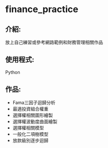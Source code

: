 # finance_practice
## 介紹:
放上自己練習或參考網路範例和財務管理相關作品
## 使用程式:
Python
## 作品:
* Fama三因子迴歸分析
* 最適投資組合權重
* 選擇權相關圖形繪製
* 選擇權波動度曲面繪製
* 選擇權相關模型
* 一般化二項樹模型
* 放款級別逐步迴歸
